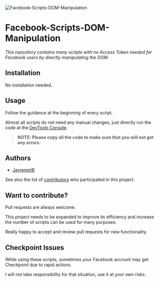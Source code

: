 ![Facebook-Scripts-DOM-Manipulation](https://i.ibb.co/hHhXkhk/B-n-sao-c-a-Facebook-Scripts-DOM-Manipulation.png)
# Facebook-Scripts-DOM-Manipulation

_This repository contains many scripts with no Access Token needed for Facebook users by directly manipulating the DOM._

## Installation

No installation needed.

## Usage

Follow the guidance at the beginning of every script.

Almost all scripts do not need any manual changes, just directly run the code at the [DevTools Console](https://developers.google.com/web/tools/chrome-devtools/open).

> **NOTE: Please copy all the code to make sure that you will not get any errors.**

## Authors

- [JayremntB](https://github.com/JayremntB)

See also the list of [contributors](https://github.com/JayremntB/facebook-scripts-DOM-manipulation/contributors) who participated in this project.

## Want to contribute?

Pull requests are always welcome.

This project needs to be expanded to improve its efficiency and increase the number of scripts can be used for many purposes.

Really happy to accept and review pull requests for new functionality.

## Checkpoint Issues

While using these scripts, sometimes your Facebook account may get Checkpoint due to rapid actions.

I will not take responsibility for that situation, use it at your own risks.
